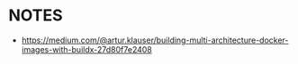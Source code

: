 # NOTES

- https://medium.com/@artur.klauser/building-multi-architecture-docker-images-with-buildx-27d80f7e2408